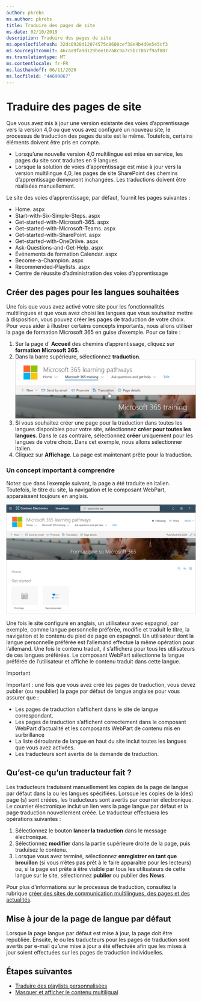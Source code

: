 ```yaml
---
author: pkrebs
ms.author: pkrebs
title: Traduire des pages de site
ms.date: 02/10/2019
description: Traduire des pages de site
ms.openlocfilehash: 32dc0928d12074575c8608cef38e4b4d0e5e5cf3
ms.sourcegitcommit: 46caa9fa9d129bee107a8c9a7c5bc70a7f9af087
ms.translationtype: MT
ms.contentlocale: fr-FR
ms.lasthandoff: 06/11/2020
ms.locfileid: "44699067"
---
```

# <a name="translate-site-pages"></a>Traduire des pages de site
Que vous avez mis à jour une version existante des voies d’apprentissage vers la version 4,0 ou que vous avez configuré un nouveau site, le processus de traduction des pages du site est le même. Toutefois, certains éléments doivent être pris en compte. 
- Lorsqu’une nouvelle version 4,0 multilingue est mise en service, les pages du site sont traduites en 9 langues. 
- Lorsque la solution de voies d’apprentissage est mise à jour vers la version multilingue 4,0, les pages de site SharePoint des chemins d’apprentissage demeurent inchangées. Les traductions doivent être réalisées manuellement. 

Le site des voies d’apprentissage, par défaut, fournit les pages suivantes :

- Home. aspx
- Start-with-Six-Simple-Steps. aspx
- Get-started-with-Microsoft-365. aspx
- Get-started-with-Microsoft-Teams. aspx
- Get-started-with-SharePoint. aspx
- Get-started-with-OneDriive. aspx
- Ask-Questions-and-Get-Help. aspx
- Événements de formation Calendar. aspx
- Become-a-Champion. aspx
- Recommended-Playlists. aspx
- Centre de réussite d’administration des voies d’apprentissage

## <a name="create-pages-for-the-languages-you-want"></a>Créer des pages pour les langues souhaitées
Une fois que vous avez activé votre site pour les fonctionnalités multilingues et que vous avez choisi les langues que vous souhaitez mettre à disposition, vous pouvez créer les pages de traduction de votre choix. Pour vous aider à illustrer certains concepts importants, nous allons utiliser la page de formation Microsoft 365 en guise d’exemple. Pour ce faire :

1.  Sur la page d' **Accueil** des chemins d’apprentissage, cliquez sur **formation Microsoft 365**.  
2.  Dans la barre supérieure, sélectionnez **traduction**.
![custom_update_ml_transbutton.png](media/custom_update_ml_transbutton.png)
3. Si vous souhaitez créer une page pour la traduction dans toutes les langues disponibles pour votre site, sélectionnez **créer pour toutes les langues**. Dans le cas contraire, sélectionnez **créer** uniquement pour les langues de votre choix. Dans cet exemple, nous allons sélectionner italien.
4.  Cliquez sur **Affichage**. La page est maintenant prête pour la traduction. 

### <a name="an-important-concept-to-know"></a>Un concept important à comprendre
Notez que dans l’exemple suivant, la page a été traduite en italien. Toutefois, le titre du site, la navigation et le composant WebPart, apparaissent toujours en anglais. 

![custom_update_ml_transpgconcept.png](media/custom_update_ml_transpgconcept.png)

 Une fois le site configuré en anglais, un utilisateur avec espagnol, par exemple, comme langue personnelle préférée, modifie et traduit le titre, la navigation et le contenu du pied de page en espagnol. Un utilisateur dont la langue personnelle préférée est l’allemand effectue la même opération pour l’allemand. Une fois le contenu traduit, il s’affichera pour tous les utilisateurs de ces langues préférées. Le composant WebPart sélectionne la langue préférée de l’utilisateur et affiche le contenu traduit dans cette langue. 

> [!IMPORTANT]
> Important : une fois que vous avez créé les pages de traduction, vous devez publier (ou republier) la page par défaut de langue anglaise pour vous assurer que :
- Les pages de traduction s’affichent dans le site de langue correspondant.
- Les pages de traduction s’affichent correctement dans le composant WebPart d’actualité et les composants WebPart de contenu mis en surbrillance
- La liste déroulante de langue en haut du site inclut toutes les langues que vous avez activées.
- Les traducteurs sont avertis de la demande de traduction.

## <a name="what-does-a-translator-do"></a>Qu’est-ce qu’un traducteur fait ?
Les traducteurs traduisent manuellement les copies de la page de langue par défaut dans la ou les langues spécifiées. Lorsque les copies de la (des) page (s) sont créées, les traducteurs sont avertis par courrier électronique. Le courrier électronique inclut un lien vers la page langue par défaut et la page traduction nouvellement créée. Le traducteur effectuera les opérations suivantes :
1. Sélectionnez le bouton **lancer la traduction** dans le message électronique.
2. Sélectionnez **modifier** dans la partie supérieure droite de la page, puis traduisez le contenu.
3. Lorsque vous avez terminé, sélectionnez **enregistrer en tant que brouillon** (si vous n’êtes pas prêt à le faire apparaître pour les lecteurs) ou, si la page est prête à être visible par tous les utilisateurs de cette langue sur le site, sélectionnez **publier** ou publier des **News**.

Pour plus d’informations sur le processus de traduction, consultez la rubrique [créer des sites de communication multilingues, des pages et des actualités](https://support.office.com/en-us/article/2bb7d610-5453-41c6-a0e8-6f40b3ed750c). 

## <a name="updating-the-default-language-page"></a>Mise à jour de la page de langue par défaut
Lorsque la page langue par défaut est mise à jour, la page doit être republiée. Ensuite, le ou les traducteurs pour les pages de traduction sont avertis par e-mail qu’une mise à jour a été effectuée afin que les mises à jour soient effectuées sur les pages de traduction individuelles.

## <a name="next-steps"></a>Étapes suivantes
- [Traduire des playlists personnalisées](custom_translate_pl_ml.md)
- [Masquer et afficher le contenu multiligual](custom_translate_pl_ml.md)
